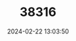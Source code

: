 ---
title: "38316"
category: "Inga aptera"
draft: false
date: 2024-02-22 13:03:50
languages:
  Portuguese: ["Inga-preta"]
---